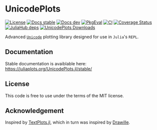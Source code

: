 # UnicodePlots

[![License](https://img.shields.io/badge/license-MIT-brightgreen.svg?style=flat)](
  LICENSE.md
)
[![Docs stable](https://img.shields.io/badge/docs-stable-blue.svg)](
  https://juliaplots.org/UnicodePlots.jl/stable/
)
[![Docs dev](https://img.shields.io/badge/docs-dev-blue.svg)](
  https://juliaplots.org/UnicodePlots.jl/dev/
)
[![PkgEval](https://juliaci.github.io/NanosoldierReports/pkgeval_badges/U/UnicodePlots.named.svg)](
  https://juliaci.github.io/NanosoldierReports/pkgeval_badges/U/UnicodePlots.html
)
[![CI](https://github.com/JuliaPlots/UnicodePlots.jl/actions/workflows/ci.yml/badge.svg)](
  https://github.com/JuliaPlots/UnicodePlots.jl/actions/workflows/ci.yml
)
[![Coverage Status](https://codecov.io/gh/JuliaPlots/UnicodePlots.jl/branch/master/graphs/badge.svg?branch=master)](
  https://app.codecov.io/gh/JuliaPlots/UnicodePlots.jl
)
[![JuliaHub deps](https://juliahub.com/docs/UnicodePlots/deps.svg)](
  https://juliahub.com/ui/Packages/UnicodePlots/Ctj9q?t=2
)
[![UnicodePlots Downloads](https://img.shields.io/badge/dynamic/json?url=http%3A%2F%2Fjuliapkgstats.com%2Fapi%2Fv1%2Fmonthly_downloads%2FUnicodePlots&query=total_requests&suffix=%2Fmonth&label=Downloads)](
  https://juliapkgstats.com/pkg/UnicodePlots
)

Advanced [`Unicode`](https://en.wikipedia.org/wiki/Unicode) plotting library designed for use in `Julia`'s `REPL`.

## Documentation
Stable documentation is avaiblable here: https://juliaplots.org/UnicodePlots.jl/stable/

## License
This code is free to use under the terms of the MIT license.

## Acknowledgement
Inspired by [TextPlots.jl](https://github.com/sunetos/TextPlots.jl), which in turn was inspired by [Drawille](https://github.com/asciimoo/drawille).

